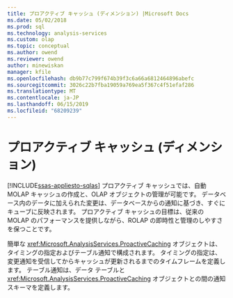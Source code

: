 ```yaml
---
title: プロアクティブ キャッシュ (ディメンション) |Microsoft Docs
ms.date: 05/02/2018
ms.prod: sql
ms.technology: analysis-services
ms.custom: olap
ms.topic: conceptual
ms.author: owend
ms.reviewer: owend
author: minewiskan
manager: kfile
ms.openlocfilehash: db9b77c799f674b39f3c6a66a6812464896abefc
ms.sourcegitcommit: 3026c22b7fba19059a769ea5f367c4f51efaf286
ms.translationtype: MT
ms.contentlocale: ja-JP
ms.lasthandoff: 06/15/2019
ms.locfileid: "68209239"
---
```

# <a name="proactive-caching-dimensions"></a>プロアクティブ キャッシュ (ディメンション)
[!INCLUDE[ssas-appliesto-sqlas](../../includes/ssas-appliesto-sqlas.md)]
  プロアクティブ キャッシュでは、自動 MOLAP キャッシュの作成と、OLAP オブジェクトの管理が可能です。 データベース内のデータに加えられた変更は、データベースからの通知に基づき、すぐにキューブに反映されます。 プロアクティブ キャッシュの目標は、従来の MOLAP のパフォーマンスを提供しながら、ROLAP の即時性と管理のしやすさを保つことです。  
  
 簡単な <xref:Microsoft.AnalysisServices.ProactiveCaching> オブジェクトは、タイミングの指定およびテーブル通知で構成されます。 タイミングの指定は、変更通知を受信してからキャッシュが更新されるまでのタイムフレームを定義します。 テーブル通知は、データ テーブルと <xref:Microsoft.AnalysisServices.ProactiveCaching> オブジェクトとの間の通知スキーマを定義します。  
  
  
